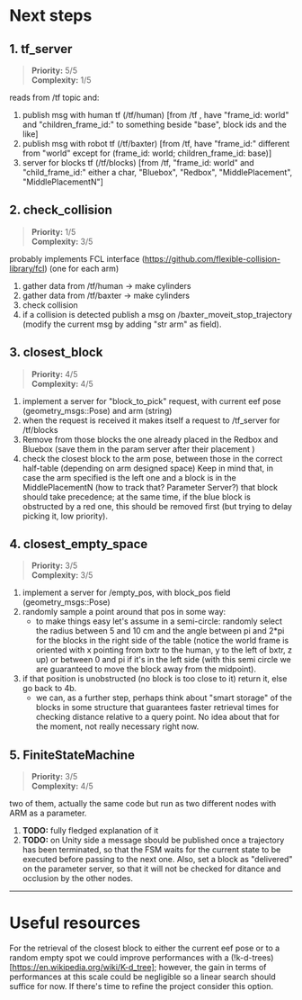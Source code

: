 
# Next steps

## 1. tf_server

> **Priority:**		5/5  
> **Complexity:** 	1/5

reads from /tf topic and:

1. publish msg with human tf 	(/tf/human) [from /tf , have "frame_id: world" and "children_frame_id:" to something beside "base", block ids and the like]
2. publish msg with robot tf 	(/tf/baxter) [from /tf, have "frame_id:" different from "world" except for (frame_id: world; children_frame_id: base)]
3. server for blocks tf 		(/tf/blocks) [from /tf, "frame_id: world" and "child_frame_id:" either a char, "Bluebox", "Redbox", "MiddlePlacement", "MiddlePlacementN"]

## 2. check_collision

> **Priority:**		1/5  
> **Complexity:** 	3/5

probably implements FCL interface (https://github.com/flexible-collision-library/fcl) (one for each arm)

1. gather data from /tf/human -> make cylinders
2. gather data from /tf/baxter -> make cylinders
3. check collision
4. if a collision is detected publish a msg on /baxter_moveit_stop_trajectory (modify the current msg by adding "str arm" as field).

## 3. closest_block

> **Priority:**		4/5  
> **Complexity:** 	4/5

1. implement a server for "block_to_pick" request, with current eef pose (geometry_msgs::Pose) and arm (string)
2. when the request is received it makes itself a request to /tf_server for /tf/blocks
3. Remove from those blocks the one already placed in the Redbox and Bluebox (save them in the param server after their placement )
4. check the closest block to the arm pose, between those in the correct half-table (depending on arm designed space)
		Keep in mind that, in case the arm specified is the left one and a block is in the MiddlePlacementN (how to track that? Parameter Server?)
		that block should take precedence; at the same time, if the blue block is obstructed by a red one, this should be removed first (but trying
		to delay picking it, low priority).

## 4. closest_empty_space

> **Priority:**		3/5  
> **Complexity:** 	3/5

1. implement a server for /empty_pos, with block_pos field (geometry_msgs::Pose)
2. randomly sample a point around that pos in some way:
	- to make things easy let's assume in a semi-circle: randomly select the radius between 5 and 10 cm and the angle between pi and 2*pi for
	the blocks in the right side of the table (notice the world frame is oriented with x pointing from bxtr to the human, y to the left of bxtr, z up)
	or between 0 and pi if it's in the left side (with this semi circle we are guaranteed to move the block away from the midpoint).
3. if that position is unobstructed (no block is too close to it) return it, else go back to 4b.
	- we can, as a further step, perhaps think about "smart storage" of the blocks in some structure that guarantees faster retrieval times for
	checking distance relative to a query point. No idea about that for the moment, not really necessary right now.
	
## 5. FiniteStateMachine

> **Priority:**		3/5  
> **Complexity:** 	4/5

two of them, actually the same code but run as two different nodes with ARM as a parameter.

1. **TODO:** fully fledged explanation of it
2. **TODO:** on Unity side a message sbould be published once a trajectory has been terminated, so that the FSM waits for the current state to be executed before passing to the next one. Also, set a block as "delivered" on the parameter server, so that it will not be checked for ditance and occlusion by the other nodes.

---

# Useful resources

For the retrieval of the closest block to either the current eef pose or to a random empty spot we could improve performances with a (!k-d-trees)[https://en.wikipedia.org/wiki/K-d_tree]; however, the gain in terms of performances at this scale could be negligible so a linear search should suffice for now. If there's time to refine the project consider this option.
